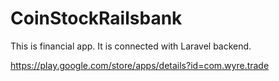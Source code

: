 # CoinStockRailsbank
This is financial app.
It is connected with Laravel backend.
 
https://play.google.com/store/apps/details?id=com.wyre.trade
